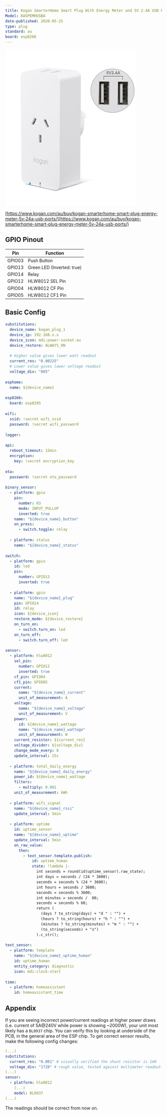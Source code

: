 ```yaml
---
title: Kogan SmarterHome Smart Plug With Energy Meter and 5V 2.4A USB Ports
Model: KASPEMHUSBA
date-published: 2020-05-25
type: plug
standard: au
board: esp8266
---
```

  ![alt text](kogan-smarterhome-smart-plug-energy-meter-5v-24a-usb-ports.jpg "Product Image")

[https://www.kogan.com/au/buy/kogan-smarterhome-smart-plug-energy-meter-5v-24a-usb-ports/](https://www.kogan.com/au/buy/kogan-smarterhome-smart-plug-energy-meter-5v-24a-usb-ports/)

## GPIO Pinout

| Pin    | Function                   |
|--------|----------------------------|
| GPIO03 | Push Button                |
| GPIO13 | Green LED (Inverted: true) |
| GPIO14 | Relay                      |
| GPIO12 | HLW8012 SEL Pin            |
| GPIO04 | HLW8012 CF Pin             |
| GPIO05 | HLW8012 CF1 Pin            |

## Basic Config

```yaml
substitutions:
  device_name: kogan_plug_1
  device_ip: 192.168.x.x
  device_icon: mdi:power-socket-au
  device_restore: ALWAYS_ON
  
  # Higher value gives lower watt readout
  current_res: "0.00225"
  # Lower value gives lower voltage readout
  voltage_div: "805"

esphome:
  name: ${device_name}

esp8266:
  board: esp8285

wifi:
  ssid: !secret wifi_ssid
  password: !secret wifi_password

logger:
  
api:
  reboot_timeout: 15min
  encryption:
    key: !secret encryption_key

ota:
  password: !secret ota_password

binary_sensor:
  - platform: gpio
    pin:
      number: 03
      mode: INPUT_PULLUP
      inverted: true
    name: "${device_name}_button"
    on_press:
      - switch.toggle: relay

  - platform: status
    name: "${device_name}_status"

switch:
  - platform: gpio
    id: led
    pin:
      number: GPIO13
      inverted: true

  - platform: gpio
    name: "${device_name}_plug"
    pin: GPIO14
    id: relay
    icon: ${device_icon}
    restore_mode: ${device_restore}
    on_turn_on:
      - switch.turn_on: led
    on_turn_off:
      - switch.turn_off: led

sensor:
  - platform: hlw8012
    sel_pin:
      number: GPIO12
      inverted: true
    cf_pin: GPIO04
    cf1_pin: GPIO05
    current:
      name: "${device_name}_current"
      unit_of_measurement: A
    voltage:
      name: "${device_name}_voltage"
      unit_of_measurement: V
    power:
      id: ${device_name}_wattage
      name: "${device_name}_wattage"
      unit_of_measurement: W
    current_resistor: ${current_res}
    voltage_divider: ${voltage_div}
    change_mode_every: 8
    update_interval: 15s

  - platform: total_daily_energy
    name: "${device_name}_daily_energy"
    power_id: ${device_name}_wattage
    filters:
      - multiply: 0.001
    unit_of_measurement: kWh

  - platform: wifi_signal
    name: "${device_name}_rssi"
    update_interval: 5min

  - platform: uptime
    id: uptime_sensor
    name: "${device_name}_uptime"
    update_interval: 5min
    on_raw_value:
      then:
        - text_sensor.template.publish:
            id: uptime_human
            state: !lambda |-
              int seconds = round(id(uptime_sensor).raw_state);
              int days = seconds / (24 * 3600);
              seconds = seconds % (24 * 3600);
              int hours = seconds / 3600;
              seconds = seconds % 3600;
              int minutes = seconds /  60;
              seconds = seconds % 60;
              return (
                (days ? to_string(days) + "d " : "") +
                (hours ? to_string(hours) + "h " : "") +
                (minutes ? to_string(minutes) + "m " : "") +
                (to_string(seconds) + "s")
              ).c_str();

text_sensor:
  - platform: template
    name: "${device_name}_uptime_human"
    id: uptime_human
    entity_category: diagnostic
    icon: mdi:clock-start

time:
  - platform: homeassistant
    id: homeassistant_time
```

## Appendix

If you are seeing incorrect power/current readings at higher power draws (i.e. current of 5A@240V while power is showing ~2000W), your unit most likely has a `BL0937` chip. You can verify this by looking at underside of the PCB, in the general area of the ESP chip. To get correct sensor results, make the following config changes:

```yaml
(...)
substitutions:
  current_res: "0.001" # visually verified the shunt resistor is 1m0
  voltage_div: "1720" # rough value, tested against multimeter readout
(...)
sensor:
  - platform: hlw8012
    (...)
    model: BL0937
(...)
```

The readings should be correct from now on.
